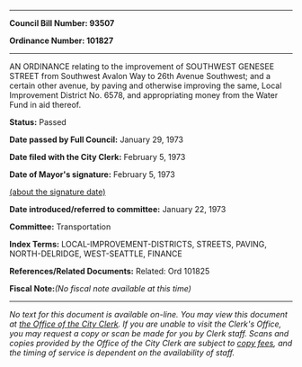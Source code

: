

********

**Council Bill Number: 93507**
   
**Ordinance Number: 101827**
********

 AN ORDINANCE relating to the improvement of SOUTHWEST GENESEE STREET from Southwest Avalon Way to 26th Avenue Southwest; and a certain other avenue, by paving and otherwise improving the same, Local Improvement District No. 6578, and appropriating money from the Water Fund in aid thereof.

**Status:** Passed
   
**Date passed by Full Council:** January 29, 1973
   
**Date filed with the City Clerk:** February 5, 1973
   
**Date of Mayor's signature:** February 5, 1973
   
[(about the signature date)](/~public/approvaldate.htm)
   
   
   
**Date introduced/referred to committee:** January 22, 1973
   
**Committee:** Transportation
   
   
**Index Terms:** LOCAL-IMPROVEMENT-DISTRICTS, STREETS, PAVING, NORTH-DELRIDGE, WEST-SEATTLE, FINANCE

**References/Related Documents:** Related: Ord 101825

**Fiscal Note:**_(No fiscal note available at this time)_
********

_No text for this document is available on-line. You may view this document at [the Office of the City Clerk](http://www.seattle.gov/leg/clerk/contactUs.htm). If you are unable to visit the Clerk's Office, you may request a copy or scan be made for you by Clerk staff. Scans and copies provided by the Office of the City Clerk are subject to [copy fees](http://clerk.seattle.gov/~public/clerkfees.htm), and the timing of service is dependent on the availability of staff._

